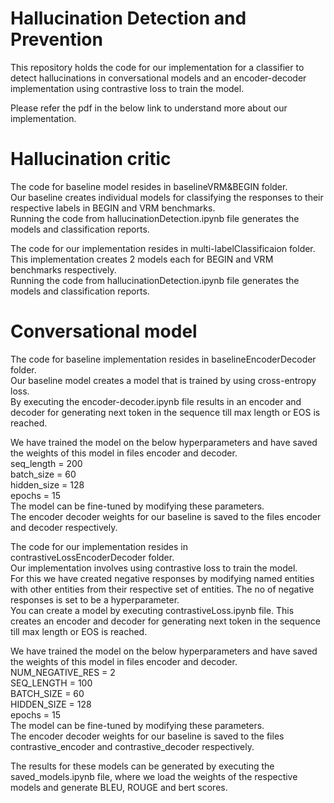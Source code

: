 # Hallucination Detection and Prevention
This repository holds the code for our implementation for a classifier to detect hallucinations in conversational models and an encoder-decoder implementation using contrastive loss to train the model.

Please refer the pdf in the below link to understand more about our implementation.


# Hallucination critic

The code for baseline model resides in baselineVRM&BEGIN folder. \
Our baseline creates individual models for classifying the responses to their respective labels in BEGIN and VRM benchmarks.\
Running the code from hallucinationDetection.ipynb file generates the models and classification reports.

The code for our implementation resides in multi-labelClassificaion folder.\
This implementation creates 2 models each for BEGIN and VRM benchmarks respectively.\
Running the code from hallucinationDetection.ipynb file generates the models and classification reports.


# Conversational model

The code for baseline implementation resides in baselineEncoderDecoder folder.\
Our baseline model creates a model that is trained by using cross-entropy loss.\
By executing the encoder-decoder.ipynb file results in an encoder and decoder for generating next token in the sequence till max length or EOS is reached.

We have trained the model on the below hyperparameters and have saved the weights of this model in files encoder and decoder.\
seq_length = 200\
batch_size = 60\
hidden_size = 128\
epochs = 15\
The model can be fine-tuned by modifying these parameters.\
The encoder decoder weights for our baseline is saved to the files encoder and decoder respectively.


The code for our implementation resides in contrastiveLossEncoderDecoder folder.\
Our implementation involves using contrastive loss to train the model.\
For this we have created negative responses by modifying named entities with other entities from their respective set of entities. The no of negative responses is set to be a hyperparameter.\
You can create a model by executing contrastiveLoss.ipynb file. This creates an encoder and decoder for generating next token in the sequence till max length or EOS is reached.

We have trained the model on the below hyperparameters and have saved the weights of this model in files encoder and decoder.\
NUM_NEGATIVE_RES = 2\
SEQ_LENGTH = 100\
BATCH_SIZE = 60\
HIDDEN_SIZE = 128\
epochs = 15\
The model can be fine-tuned by modifying these parameters.\
The encoder decoder weights for our baseline is saved to the files contrastive_encoder and contrastive_decoder respectively.


The results for these models can be generated by executing the saved_models.ipynb file, where we load the weights of the respective models and generate BLEU, ROUGE and bert scores.
